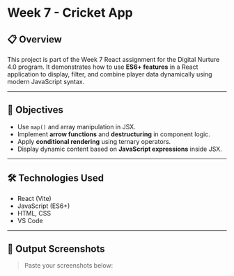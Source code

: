 # Week 7 - Cricket App

## 📋 Overview

This project is part of the Week 7 React assignment for the Digital Nurture 4.0 program. It demonstrates how to use **ES6+ features** in a React application to display, filter, and combine player data dynamically using modern JavaScript syntax.

---

## 🎯 Objectives

- Use `map()` and array manipulation in JSX.
- Implement **arrow functions** and **destructuring** in component logic.
- Apply **conditional rendering** using ternary operators.
- Display dynamic content based on **JavaScript expressions** inside JSX.

---

## 🛠️ Technologies Used

- React (Vite)
- JavaScript (ES6+)
- HTML, CSS
- VS Code

---

## 📸 Output Screenshots

> Paste your screenshots below:

